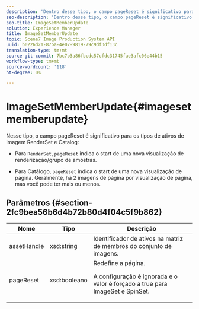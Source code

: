```yaml
---
description: 'Dentro desse tipo, o campo pageReset é significativo para os tipos de ativos de imagem RenderSet e Catalog '
seo-description: 'Dentro desse tipo, o campo pageReset é significativo para os tipos de ativos de imagem RenderSet e Catalog '
seo-title: ImageSetMemberUpdate
solution: Experience Manager
title: ImageSetMemberUpdate
topic: Scene7 Image Production System API
uuid: b0226d21-87ba-4e07-9819-79c9df3df13c
translation-type: tm+mt
source-git-commit: 7bc7b3a86fbcdc57cfdc31745fae3afc06e44b15
workflow-type: tm+mt
source-wordcount: '118'
ht-degree: 0%

---
```



# ImageSetMemberUpdate{#imagesetmemberupdate}

Nesse tipo, o campo pageReset é significativo para os tipos de ativos de imagem RenderSet e Catalog:

* Para `RenderSet`, `pageReset` indica o start de uma nova visualização de renderização/grupo de amostras.

* Para Catálogo, `pageReset` indica o start de uma nova visualização de página. Geralmente, há 2 imagens de página por visualização de página, mas você pode ter mais ou menos.

## Parâmetros {#section-2fc9bea56b6d4b72b80d4f04c5f9b862}

<table id="table_04100BB8ABD84EF68B0A7CE3AD946414"> 
 <thead> 
  <tr> 
   <th colname="col1" class="entry"> Nome </th> 
   <th colname="col2" class="entry"> Tipo </th> 
   <th colname="col3" class="entry"> Descrição </th> 
  </tr> 
 </thead>
 <tbody> 
  <tr> 
   <td colname="col1"> <span class="codeph"> <span class="varname"> assetHandle</span> </span> </td> 
   <td colname="col2"> <span class="codeph"> xsd:string</span> </td> 
   <td colname="col3"> Identificador de ativos na matriz de membros do conjunto de imagens. </td> 
  </tr> 
  <tr> 
   <td colname="col1"> <span class="codeph"> <span class="varname"> pageReset</span> </span> </td> 
   <td colname="col2"> <span class="codeph"> xsd:booleano</span> </td> 
   <td colname="col3">Redefine a página. <p>A configuração é ignorada e o valor é forçado a true para <span class="codeph"> ImageSet</span> e <span class="codeph"> SpinSet</span>. </p></td> 
  </tr> 
 </tbody> 
</table>

